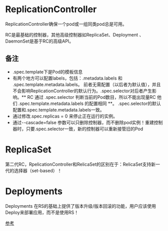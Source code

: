 # ReplicationController

ReplicationController确保一个pod或一组同类pod总是可用。

RC是最基础的控制器，其他高级控制器如ReplicaSet、Deployment 、DaemonSet是基于RC的高级API。

## 备注

- .spec.template下是Pod的模板信息
- 有两个地方可以配置labels，包括：.metadata.labels 和 .spec.template.metadata.labels。 前者无需配置（以后者为默认值），并且不会影响ReplicationController的默认行为。.spec.selector对后者产生影响。** RC 通过 .spec.selector 判断当前的Pod数目，所以不能出现量RC 他们 .spec.template.metadata.labels 的配置相同 **。 .spec.selector的默认配置和.spec.template.metadata.labels一致。
- 通过修改.spec.replicas = 0 来停止正在运行的实例。
- 通过--cascade=false 参数可以只删除控制器，而不删除pod实例！重建控制器时，只要.spec.selector一致，新的控制器可以重新接管旧的Pod
  
#  ReplicaSet

第二代RC，RpelicationController和RelicaSet的区别在于：RelicaSet支持新一代的选择器（set-based）！

# Deployments

Deployments 在RS的基础上提供了版本升级/版本回滚的功能，用户应该使用Deploy来部署应用，而不是使用RS！

[参考](https://kubernetes.io/docs/concepts/workloads/controllers/deployment/)